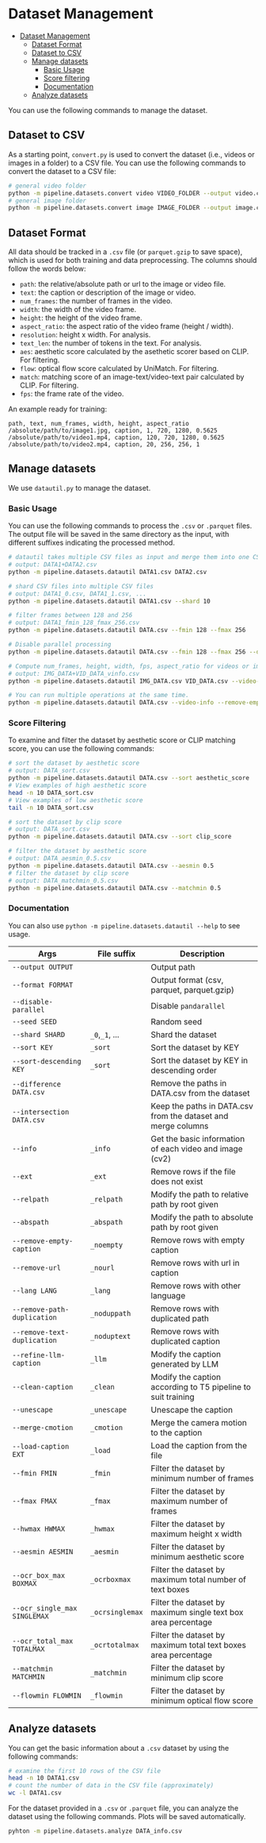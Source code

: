 # Dataset Management

- [Dataset Management](#dataset-management)
  - [Dataset Format](#dataset-format)
  - [Dataset to CSV](#dataset-to-csv)
  - [Manage datasets](#manage-datasets)
    - [Basic Usage](#basic-usage)
    - [Score filtering](#score-filtering)
    - [Documentation](#documentation)
  - [Analyze datasets](#analyze-datasets)

You can use the following commands to manage the dataset.

## Dataset to CSV

As a starting point, `convert.py` is used to convert 
the dataset (i.e., videos or images in a folder) to a CSV file. You can use the following 
commands to convert the dataset to a CSV file:

```bash
# general video folder
python -m pipeline.datasets.convert video VIDEO_FOLDER --output video.csv
# general image folder
python -m pipeline.datasets.convert image IMAGE_FOLDER --output image.csv
```

## Dataset Format

All data should be tracked in a `.csv` file (or `parquet.gzip` to save space), which is used for both training and data preprocessing. The columns should follow the words below:

- `path`: the relative/absolute path or url to the image or video file.
- `text`: the caption or description of the image or video.
- `num_frames`: the number of frames in the video.
- `width`: the width of the video frame.
- `height`: the height of the video frame.
- `aspect_ratio`: the aspect ratio of the video frame (height / width).
- `resolution`: height x width. For analysis.
- `text_len`: the number of tokens in the text. For analysis.
- `aes`: aesthetic score calculated by the asethetic scorer based on CLIP. For filtering.
- `flow`: optical flow score calculated by UniMatch. For filtering.
- `match`: matching score of an image-text/video-text pair calculated by CLIP. For filtering.
- `fps`: the frame rate of the video.

An example ready for training:

```csv
path, text, num_frames, width, height, aspect_ratio
/absolute/path/to/image1.jpg, caption, 1, 720, 1280, 0.5625
/absolute/path/to/video1.mp4, caption, 120, 720, 1280, 0.5625
/absolute/path/to/video2.mp4, caption, 20, 256, 256, 1
```

## Manage datasets

We use `datautil.py` to manage the dataset.

### Basic Usage

You can use the following commands to process the `.csv` 
or `.parquet` files. The output file will be saved in the same directory as the input, with different suffixes indicating the processed method.

```bash
# datautil takes multiple CSV files as input and merge them into one CSV file
# output: DATA1+DATA2.csv
python -m pipeline.datasets.datautil DATA1.csv DATA2.csv

# shard CSV files into multiple CSV files
# output: DATA1_0.csv, DATA1_1.csv, ...
python -m pipeline.datasets.datautil DATA1.csv --shard 10

# filter frames between 128 and 256
# output: DATA1_fmin_128_fmax_256.csv
python -m pipeline.datasets.datautil DATA.csv --fmin 128 --fmax 256

# Disable parallel processing
python -m pipeline.datasets.datautil DATA.csv --fmin 128 --fmax 256 --disable-parallel

# Compute num_frames, height, width, fps, aspect_ratio for videos or images
# output: IMG_DATA+VID_DATA_vinfo.csv
python -m pipeline.datasets.datautil IMG_DATA.csv VID_DATA.csv --video-info

# You can run multiple operations at the same time.
python -m pipeline.datasets.datautil DATA.csv --video-info --remove-empty-caption --remove-url --lang en
```

### Score Filtering

To examine and filter the dataset by 
aesthetic score or CLIP matching score, 
you can use the following commands:

```bash
# sort the dataset by aesthetic score
# output: DATA_sort.csv
python -m pipeline.datasets.datautil DATA.csv --sort aesthetic_score
# View examples of high aesthetic score
head -n 10 DATA_sort.csv
# View examples of low aesthetic score
tail -n 10 DATA_sort.csv

# sort the dataset by clip score
# output: DATA_sort.csv
python -m pipeline.datasets.datautil DATA.csv --sort clip_score

# filter the dataset by aesthetic score
# output: DATA_aesmin_0.5.csv
python -m pipeline.datasets.datautil DATA.csv --aesmin 0.5
# filter the dataset by clip score
# output: DATA_matchmin_0.5.csv
python -m pipeline.datasets.datautil DATA.csv --matchmin 0.5
```

### Documentation

You can also use `python -m pipeline.datasets.datautil --help` to see usage.

| Args                         | File suffix     | Description                                                    |
|------------------------------|-----------------|----------------------------------------------------------------|
| `--output OUTPUT`            |                 | Output path                                                    |
| `--format FORMAT`            |                 | Output format (csv, parquet, parquet.gzip)                     |
| `--disable-parallel`         |                 | Disable `pandarallel`                                          |
| `--seed SEED`                |                 | Random seed                                                    |
| `--shard SHARD`              | `_0`,`_1`, ...  | Shard the dataset                                              |
| `--sort KEY`                 | `_sort`         | Sort the dataset by KEY                                        |
| `--sort-descending KEY`      | `_sort`         | Sort the dataset by KEY in descending order                    |
| `--difference DATA.csv`      |                 | Remove the paths in DATA.csv from the dataset                  |
| `--intersection DATA.csv`    |                 | Keep the paths in DATA.csv from the dataset and merge columns  |
| `--info`                     | `_info`         | Get the basic information of each video and image (cv2)        |
| `--ext`                      | `_ext`          | Remove rows if the file does not exist                         |
| `--relpath`                  | `_relpath`      | Modify the path to relative path by root given                 |
| `--abspath`                  | `_abspath`      | Modify the path to absolute path by root given                 |
| `--remove-empty-caption`     | `_noempty`      | Remove rows with empty caption                                 |
| `--remove-url`               | `_nourl`        | Remove rows with url in caption                                |
| `--lang LANG`                | `_lang`         | Remove rows with other language                                |
| `--remove-path-duplication`  | `_noduppath`    | Remove rows with duplicated path                               |
| `--remove-text-duplication`  | `_noduptext`    | Remove rows with duplicated caption                            |
| `--refine-llm-caption`       | `_llm`          | Modify the caption generated by LLM                            |
| `--clean-caption`            | `_clean`        | Modify the caption according to T5 pipeline to suit training   |
| `--unescape`                 | `_unescape`     | Unescape the caption                                           |
| `--merge-cmotion`            | `_cmotion`      | Merge the camera motion to the caption                         |
| `--load-caption EXT`         | `_load`         | Load the caption from the file                                 |
| `--fmin FMIN`                | `_fmin`         | Filter the dataset by minimum number of frames                 |
| `--fmax FMAX`                | `_fmax`         | Filter the dataset by maximum number of frames                 |
| `--hwmax HWMAX`              | `_hwmax`        | Filter the dataset by maximum height x width                   |
| `--aesmin AESMIN`            | `_aesmin`       | Filter the dataset by minimum aesthetic score                  |
| `--ocr_box_max BOXMAX`       | `_ocrboxmax`    | Filter the dataset by maximum total number of text boxes       |
| `--ocr_single_max SINGLEMAX` | `_ocrsinglemax` | Filter the dataset by maximum single text box area percentage  |
| `--ocr_total_max TOTALMAX`   | `_ocrtotalmax`  | Filter the dataset by maximum total text boxes area percentage |
| `--matchmin MATCHMIN`        | `_matchmin`     | Filter the dataset by minimum clip score                       |
| `--flowmin FLOWMIN`          | `_flowmin`      | Filter the dataset by minimum optical flow score               |


## Analyze datasets

You can get the basic information about a `.csv` 
dataset by using the following commands:

```bash
# examine the first 10 rows of the CSV file
head -n 10 DATA1.csv
# count the number of data in the CSV file (approximately)
wc -l DATA1.csv
```

For the dataset provided in a `.csv` or `.parquet` 
file, you can analyze the dataset using the following 
commands. Plots will be saved automatically.

```bash
pyhton -m pipeline.datasets.analyze DATA_info.csv
```